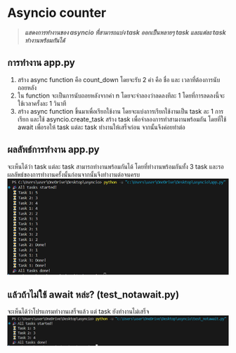 # Asyncio counter
> ***แสดงการทำงานของ asyncio ที่สามารถแบ่ง task ออกเป็นหลายๆ task และแต่ละ task ทำงานพร้อมกันได้***

## การทำงาน app.py
1. สร้าง async  function คือ count_down โดยจะรับ 2 ค่า คือ ชื่อ และ เวลาที่ต้องการนับถอยหลัง
2. ใน function จะเป็นการนับถอยหลังจากค่า n โดยจะจำลองว่าลดลงทีละ 1 โดยที่การลดลงนี้จะใช้เวลาครั้งละ 1 วินาที
3. สร้าง async function ขึ้นมาเพื่อเรียกใช้งาน โดยจะแบ่งการเรียกใช้งานเป็น task ละ 1 การเรียก และใช้ asyncio.create_task สร้าง task เพื่อจำลองการทำสามงานพร้อมกัน โดยที่ใช้ await เพื่อรอให้ task แต่ละ task ทำงานให้เสร็จก่อน จากนั้นจึงค่อยทำต่อ

## ผลลัพธ์การทำงาน app.py
จะเห็นได้ว่า task แต่ละ task สามารถทำงานพร้อมกันได้ โดยที่ทำงานพร้อมกันทั้ง 3 task และรอผลลัพธ์ของการทำงานครั้งนั้นก่อนจากนั้นจึงทำงานต่อจนครบ
![alt text](image.png)


## แล้วถ้าไม่ใช้ await หล่ะ? (test_notawait.py)
จะเห็นได้ว่าโปรแกรมทำงานเสร็จแล้ว แต่ task ยังทำงานไม่เสร็จ
![alt text](image-1.png)